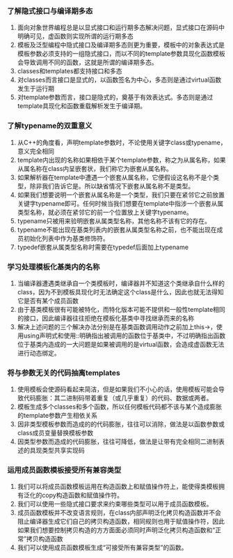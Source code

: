 ### 了解隐式接口与编译期多态
1. 面向对象世界编程总是以显式接口和运行期多态解决问题，显式接口在源码中明确可见，虚函数则实现所谓的运行期多态
2. 模板及泛型编程中隐式接口及编译期多态则更为重要，模板中的对象表达式是模板参数必须支持的一组隐式接口，而以不同的template参数具现化函数模板会导致调用不同的函数，这就是所谓的编译期多态。
3. classes和templates都支持接口和多态
4. 对classes而言接口是显式的，以函数签名为中心，多态则是通过virtual函数发生于运行期
5. 对template参数而言，接口是隐式的，奠基于有效表达式。多态则是通过template具现化和函数重载解析发生于编译期。

### 了解typename的双重意义
1. 从C++的角度看，声明template参数时，不论使用关键字class或typename，意义完全相同
2. template内出现的名称如果相依于某个template参数，称之为从属名称，如果从属名称在class内呈嵌套状，我们称它为嵌套从属名称。
3. 如果解析器在template中遭遇一个嵌套从属名称，它便假设这名称不是个类型，除非我们告诉它是。所以缺省情况下嵌套从属名称不是类型。
4. 如果我们想要说明一个嵌套从属名称是一个类型，我们只要在紧邻它之前放置关键字typename即可。任何时候当我们想要在template中指涉一个嵌套从属类型名称，就必须在紧邻它的前一个位置放上关键字typename。
5. typename只被用来验明嵌套从属类型名称，其他名称不该有它的存在。
6. typename不能出现在基类列表内的嵌套从属类型名称之前，也不能出现在成员初始化列表中作为基类修饰符。
7. typedef嵌套从属类型名称时需要在typedef后面加上typename

### 学习处理模板化基类内的名称
1. 当编译器遭遇类继承自一个类模板时，编译器并不知道这个类继承自什么样的class，因为不到模板具现化时无法确定这个class是什么，因此也就无法得知它是否有某个成员函数
2. 由于基类模板很有可能被特化，而特化版本可能不提供和一般性template相同的接口，因此编译器往往拒绝在模板化基类中寻找继承而来的名称
3. 解决上述问题的三个解决办法分别是在基类函数调用动作之前加上this->，使用using声明式和使用::明确指出被调用的函数位于基类中，不过明确指出函数位于基类内造成的一大问题是如果被调用的是virtual函数，会造成虚函数无法进行动态绑定。

### 将与参数无关的代码抽离templates
1. 使用模板会使源码看起来简洁，但是如果我们不小心的话，使用模板可能会导致代码膨胀：其二进制码带着重复（或几乎重复）的代码、数据或两者。
2. 模板生成多个classes和多个函数，所以任何模板代码都不该与某个造成膨胀的template参数产生相依关系
3. 因非类型模板参数而造成的的代码膨胀，往往可以消除，做法是以函数参数或class成员变量替换模板参数
4. 因类型参数而造成的代码膨胀，往往可降低，做法是让带有完全相同二进制表述的具现类型共享实现码

### 运用成员函数模板接受所有兼容类型
1. 我们可以将成员函数模板运用在构造函数上和赋值操作符上，能使得类模板拥有泛化的copy构造函数和赋值操作符。   
2. 我们可以使用一些隐式接口要求来约束哪些类型可以用于成员函数模板。
3. 成员函数模板并不改变语言规则，在class内部声明泛化拷贝构造函数并不会阻止编译器生成它们自己的拷贝构造函数，相同规则也用于赋值操作符，因此如果我们想要控制拷贝构造的方方面面必须同时声明泛化拷贝构造函数和“正常”拷贝构造函数
4. 我们可以使用成员函数模板生成“可接受所有兼容类型”的函数。